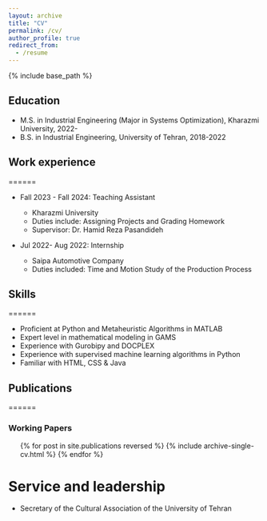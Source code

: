 ```yaml
---
layout: archive
title: "CV"
permalink: /cv/
author_profile: true
redirect_from:
  - /resume
---
```


{% include base_path %}

## Education

* M.S. in Industrial Engineering (Major in Systems Optimization), Kharazmi University, 2022- 
* B.S. in Industrial Engineering, University of Tehran, 2018-2022

## Work experience
======
* Fall 2023 - Fall 2024: Teaching Assistant 
  * Kharazmi University
  * Duties include: Assigning Projects and Grading Homework 
  * Supervisor: Dr. Hamid Reza Pasandideh

* Jul 2022- Aug 2022: Internship 
  * Saipa Automotive Company 
  * Duties included: Time and Motion Study of the Production Process
  
## Skills
======
* Proficient at Python and Metaheuristic Algorithms in MATLAB 
* Expert level in mathematical modeling in GAMS
* Experience with Gurobipy and DOCPLEX
* Experience with supervised machine learning algorithms in Python
* Familiar with HTML, CSS & Java

## Publications
======
### Working Papers
  <ul>{% for post in site.publications reversed %}
    {% include archive-single-cv.html %}
  {% endfor %}</ul>
  
Service and leadership
======
* Secretary of the Cultural Association of the University of Tehran
